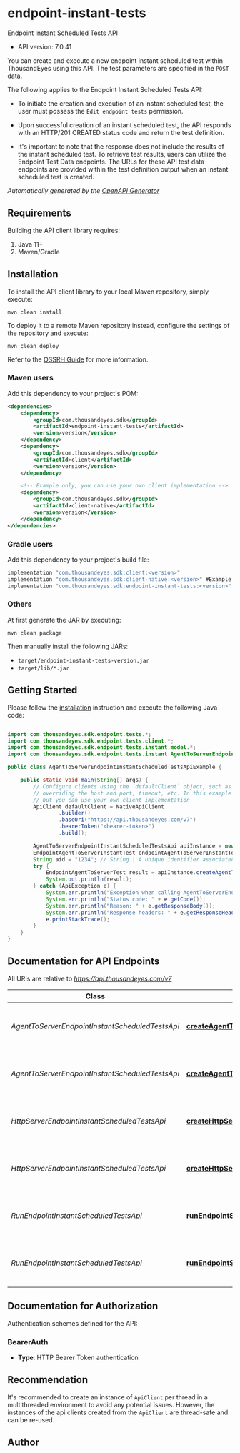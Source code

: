 # endpoint-instant-tests

Endpoint Instant Scheduled Tests API

- API version: 7.0.41


You can create and execute a new endpoint instant scheduled test within ThousandEyes using this API. The test parameters are specified in the `POST` data.

The following applies to the Endpoint Instant Scheduled Tests API:

* To initiate the creation and execution of an instant scheduled test, the user must possess the `Edit endpoint tests` permission.

* Upon successful creation of an instant scheduled test, the API responds with an HTTP/201 CREATED status code and return the test definition.
* It's important to note that the response does not include the results of the instant scheduled test. To retrieve test results, users can utilize the Endpoint Test Data endpoints.
The URLs for these API test data endpoints are provided within the test definition output when an instant scheduled test is created.



*Automatically generated by the [OpenAPI Generator](https://openapi-generator.tech)*

## Requirements

Building the API client library requires:

1. Java 11+
2. Maven/Gradle

## Installation

To install the API client library to your local Maven repository, simply execute:

```shell
mvn clean install
```

To deploy it to a remote Maven repository instead, configure the settings of the repository and execute:

```shell
mvn clean deploy
```

Refer to the [OSSRH Guide](http://central.sonatype.org/pages/ossrh-guide.html) for more information.

### Maven users

Add this dependency to your project's POM:

```xml
<dependencies>
    <dependency>
        <groupId>com.thousandeyes.sdk</groupId>
        <artifactId>endpoint-instant-tests</artifactId>
        <version>version</version>
    </dependency>
    <dependency>
        <groupId>com.thousandeyes.sdk</groupId>
        <artifactId>client</artifactId>
        <version>version</version>
    </dependency>

    <!-- Example only, you can use your own client implementation -->
    <dependency>
        <groupId>com.thousandeyes.sdk</groupId>
        <artifactId>client-native</artifactId>
        <version>version</version>
    </dependency>
</dependencies>

```

### Gradle users

Add this dependency to your project's build file:

```groovy
implementation "com.thousandeyes.sdk:client:<version>"
implementation "com.thousandeyes.sdk:client-native:<version>" #Example only, you can use your own client implementation
implementation "com.thousandeyes.sdk:endpoint-instant-tests:<version>"
```

### Others

At first generate the JAR by executing:

```shell
mvn clean package
```

Then manually install the following JARs:

- `target/endpoint-instant-tests-version.jar`
- `target/lib/*.jar`

## Getting Started

Please follow the [installation](#installation) instruction and execute the following Java code:

```java

import com.thousandeyes.sdk.endpoint.tests.*;
import com.thousandeyes.sdk.endpoint.tests.client.*;
import com.thousandeyes.sdk.endpoint.tests.instant.model.*;
import com.thousandeyes.sdk.endpoint.tests.instant.AgentToServerEndpointInstantScheduledTestsApi;

public class AgentToServerEndpointInstantScheduledTestsApiExample {

    public static void main(String[] args) {
        // Configure clients using the `defaultClient` object, such as
        // overriding the host and port, timeout, etc. In this example we are using the NativeApiClient
        // but you can use your own client implementation
        ApiClient defaultClient = NativeApiClient
                .builder()
                .baseUri("https://api.thousandeyes.com/v7")
                .bearerToken("<bearer-token>")
                .build();

        AgentToServerEndpointInstantScheduledTestsApi apiInstance = new AgentToServerEndpointInstantScheduledTestsApi(defaultClient);
        EndpointAgentToServerInstantTest endpointAgentToServerInstantTest = new EndpointAgentToServerInstantTest(); // EndpointAgentToServerInstantTest | 
        String aid = "1234"; // String | A unique identifier associated with your account group. You can retrieve your `AccountGroupId` from the `/account-groups` endpoint. Note that you must be assigned to the target account group. Specifying this parameter without being assigned to the target account group will result in an error response.
        try {
            EndpointAgentToServerTest result = apiInstance.createAgentToServerScheduledInstantTest(endpointAgentToServerInstantTest, aid);
            System.out.println(result);
        } catch (ApiException e) {
            System.err.println("Exception when calling AgentToServerEndpointInstantScheduledTestsApi#createAgentToServerScheduledInstantTest");
            System.err.println("Status code: " + e.getCode());
            System.err.println("Reason: " + e.getResponseBody());
            System.err.println("Response headers: " + e.getResponseHeaders());
            e.printStackTrace();
        }
    }
}

```

## Documentation for API Endpoints

All URIs are relative to *https://api.thousandeyes.com/v7*

Class | Method | HTTP request | Description
------------ | ------------- | ------------- | -------------
*AgentToServerEndpointInstantScheduledTestsApi* | [**createAgentToServerScheduledInstantTest**](docs/AgentToServerEndpointInstantScheduledTestsApi.md#createAgentToServerScheduledInstantTest) | **POST** /endpoint/tests/scheduled-tests/agent-to-server/instant | Run agent to server instant scheduled test
*AgentToServerEndpointInstantScheduledTestsApi* | [**createAgentToServerScheduledInstantTestWithHttpInfo**](docs/AgentToServerEndpointInstantScheduledTestsApi.md#createAgentToServerScheduledInstantTestWithHttpInfo) | **POST** /endpoint/tests/scheduled-tests/agent-to-server/instant | Run agent to server instant scheduled test
*HttpServerEndpointInstantScheduledTestsApi* | [**createHttpServerScheduledInstantTest**](docs/HttpServerEndpointInstantScheduledTestsApi.md#createHttpServerScheduledInstantTest) | **POST** /endpoint/tests/scheduled-tests/http-server/instant | Run http server instant scheduled test
*HttpServerEndpointInstantScheduledTestsApi* | [**createHttpServerScheduledInstantTestWithHttpInfo**](docs/HttpServerEndpointInstantScheduledTestsApi.md#createHttpServerScheduledInstantTestWithHttpInfo) | **POST** /endpoint/tests/scheduled-tests/http-server/instant | Run http server instant scheduled test
*RunEndpointInstantScheduledTestsApi* | [**runEndpointScheduledInstantTest**](docs/RunEndpointInstantScheduledTestsApi.md#runEndpointScheduledInstantTest) | **POST** /endpoint/tests/scheduled-tests/{testId}/run | Run endpoint instant scheduled test
*RunEndpointInstantScheduledTestsApi* | [**runEndpointScheduledInstantTestWithHttpInfo**](docs/RunEndpointInstantScheduledTestsApi.md#runEndpointScheduledInstantTestWithHttpInfo) | **POST** /endpoint/tests/scheduled-tests/{testId}/run | Run endpoint instant scheduled test


<a id="documentation-for-authorization"></a>
## Documentation for Authorization


Authentication schemes defined for the API:
<a id="BearerAuth"></a>
### BearerAuth


- **Type**: HTTP Bearer Token authentication


## Recommendation

It's recommended to create an instance of `ApiClient` per thread in a multithreaded environment to avoid any potential issues.
However, the instances of the api clients created from the `ApiClient` are thread-safe and can be re-used.

## Author



